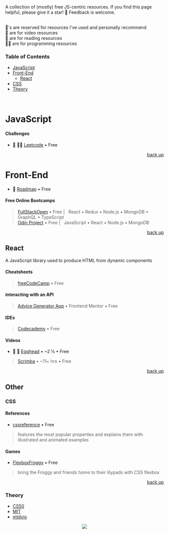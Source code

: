 <div hidden id="top"></div>
A collection of (mostly) free JS-centric resources. If you find this page helpful, please give it a star! 🌟 Feedback is welcome. 
<br>
<br>

💜's are reserved for resources I've used and personally recommend <br>
🍿 are for video resources <br>
📖 are for reading resources <br>
👩‍💻 are for programming resources

### Table of Contents

* [JavaScript](#javascript)
* [Front-End](#front-end)
  * [React](#react)
* [CSS](#css)
* [Theory](#theory)

<br>

# JavaScript

#### Challenges
* 💜 👩‍💻 [Leetcode](https://leetcode.com/) • Free

<p align="right"><a href="#top">back up</a></p>
 
# Front-End
* 💜 [Roadmap](https://roadmap.sh/frontend) • Free

#### Free Online Bootcamps
> [FullStackOpen](https://fullstackopen.com/en/)  • Free | &nbsp; React • Redux • Node.js • MongoDB • GraphQL • TypeScript <br>
> [Odin Project](https://www.theodinproject.com/paths/full-stack-javascript) • Free | &nbsp; JavaScript • React • Node.js • MongoDB 

<p align="right"><a href="#top">back up</a></p>

## React
A JavaScript library used to produce HTML from dynamic components
#### Cheatsheets
> [freeCodeCamp](https://www-freecodecamp-org.cdn.ampproject.org/c/s/www.freecodecamp.org/news/the-react-cheatsheet/amp/#react-elements) • Free

#### interacting with an API
> [Advice Generator App](https://www.frontendmentor.io/challenges/advice-generator-app-QdUG-13db) • Frontend Mentor • Free

#### IDEs
> [Codecademy](https://www.codecademy.com/learn/react-101) • Free

#### Videos
* 💜 🍿 [Egghead](https://egghead.io/courses/the-beginner-s-guide-to-react) • ~2 ½ • Free<br>
>
> [Scrimba](https://scrimba.com/learn/learnreact) • ~11+ hrs • Free

<p align="right"><a href="#top">back up</a></p>

## Other
### CSS

#### References
* [cssreference](https://cssreference.io/) • Free
> features the most popular properties and explains them with illustrated and animated examples

#### Games
* [FlexboxFroggy](https://flexboxfroggy.com/) • Free
> bring the Froggy and friends home to their lilypads with CSS flexbox

<p align="right"><a href="#top">back up</a></p>

### Theory

* [CS50](https://pll.harvard.edu/course/cs50-introduction-computer-science?delta=0)
* [MIT](https://ocw.mit.edu/courses/6-0001-introduction-to-computer-science-and-programming-in-python-fall-2016/pages/syllabus/)
* [mtdvio](https://github.com/mtdvio/every-programmer-should-know)

<p align="center">
  <img src="https://visitor-badge.laobi.icu/badge?page_id=adrianHards/resources-js" id="counter">
</p>

